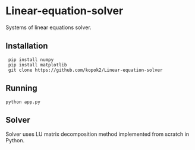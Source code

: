 # Linear-equation-solver
Systems of linear equations solver.

## Installation
```
 pip install numpy
 pip install matplotlib
 git clone https://github.com/kopok2/Linear-equation-solver
```

## Running
`python app.py`

## Solver

Solver uses LU matrix decomposition method implemented from scratch in Python.
